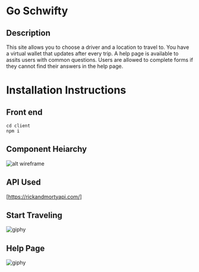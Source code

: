 # Go Schwifty

## Description
This site allows you to choose a driver and a location to travel to.
You have a virtual wallet that updates after every trip.
A help page is available to assits users with common questions.
Users are allowed to complete forms if they cannot find their answers in the help page.

# Installation Instructions
## Front end
```
cd client
npm i
```
## Component Heiarchy
![alt wireframe](https://i.imgur.com/ZTGDKHF.png)

## API Used
[https://rickandmortyapi.com/]

## Start Traveling

![giphy](https://media.giphy.com/media/cNqQXgpAiOx78Yya9j/giphy.gif)

## Help Page
![giphy](https://media.giphy.com/media/hW3u3qFMcW9sSrx3M1/giphy.gif)
